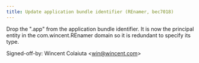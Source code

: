 ```yaml
---
title: Update application bundle identifier (REnamer, bec7018)
---
```


Drop the ".app" from the application bundle identifier. It is now the principal entity in the com.wincent.REnamer domain so it is redundant to specify its type.

Signed-off-by: Wincent Colaiuta &lt;win@wincent.com&gt;
